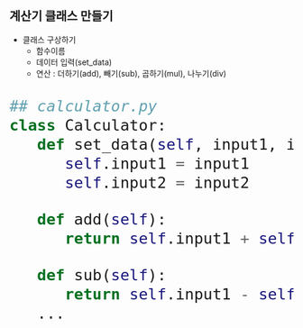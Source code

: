 ## 계산기 클래스 만들기

- 클래스 구상하기
  - 함수이름
  - 데이터 입력(set_data)
  - 연산 : 더하기(add), 빼기(sub), 곱하기(mul), 나누기(div)

<font size="6">

```python
## calculator.py
class Calculator:
   def set_data(self, input1, input2): # 데이터 입력
      self.input1 = input1
      self.input2 = input2

   def add(self):
      return self.input1 + self.input2

   def sub(self):
      return self.input1 - self.input2
   ...
```
</font>